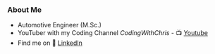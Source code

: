 ### About Me
- Automotive Engineer (M.Sc.) 
- YouTuber with my Coding Channel _CodingWithChris_   -   📺 [Youtube][youtube]
- Find me on 👔 [LinkedIn][linkedin]

<!-- ![Anurag's GitHub stats](https://github-readme-stats.vercel.app/api?username=ChrisRoh92&show_icons=true&theme=radical) -->

[youtube]: https://www.youtube.com/channel/UCnHLNcYvReQqXrrR3Z7ktEA
[divvyDiary]: https://github.com/ChrisRoh92/SmartVocTrainer
[linkedin]: https://www.linkedin.com/in/christophrohnert/
